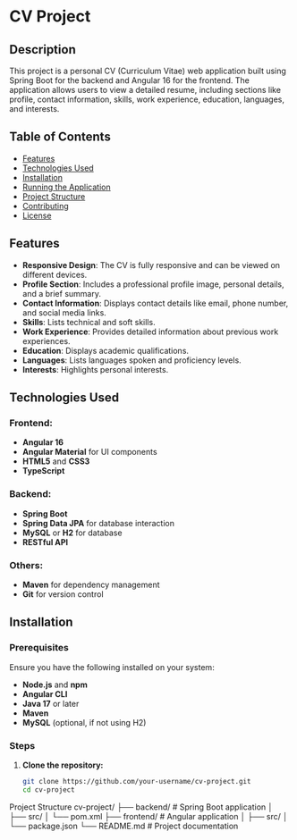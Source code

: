 # CV Project

## Description

This project is a personal CV (Curriculum Vitae) web application built using Spring Boot for the backend and Angular 16 for the frontend. The application allows users to view a detailed resume, including sections like profile, contact information, skills, work experience, education, languages, and interests.

## Table of Contents

- [Features](#features)
- [Technologies Used](#technologies-used)
- [Installation](#installation)
- [Running the Application](#running-the-application)
- [Project Structure](#project-structure)
- [Contributing](#contributing)
- [License](#license)

## Features

- **Responsive Design**: The CV is fully responsive and can be viewed on different devices.
- **Profile Section**: Includes a professional profile image, personal details, and a brief summary.
- **Contact Information**: Displays contact details like email, phone number, and social media links.
- **Skills**: Lists technical and soft skills.
- **Work Experience**: Provides detailed information about previous work experiences.
- **Education**: Displays academic qualifications.
- **Languages**: Lists languages spoken and proficiency levels.
- **Interests**: Highlights personal interests.

## Technologies Used

### Frontend:
- **Angular 16**
- **Angular Material** for UI components
- **HTML5** and **CSS3**
- **TypeScript**

### Backend:
- **Spring Boot**
- **Spring Data JPA** for database interaction
- **MySQL** or **H2** for database
- **RESTful API**

### Others:
- **Maven** for dependency management
- **Git** for version control

## Installation

### Prerequisites

Ensure you have the following installed on your system:

- **Node.js** and **npm**
- **Angular CLI**
- **Java 17** or later
- **Maven**
- **MySQL** (optional, if not using H2)

### Steps

1. **Clone the repository:**

   ```bash
   git clone https://github.com/your-username/cv-project.git
   cd cv-project

Project Structure
cv-project/
├── backend/         # Spring Boot application
│   ├── src/
│   └── pom.xml
├── frontend/        # Angular application
│   ├── src/
│   └── package.json
└── README.md        # Project documentation



